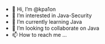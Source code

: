 - 👋 Hi, I’m @kpa1on
- 👀 I’m interested in Java-Security
- 🌱 I’m currently learning Java
- 💞️ I’m looking to collaborate on Java
- 📫 How to reach me ...

<!---
kpa1on/kpa1on is a ✨ special ✨ repository because its `README.md` (this file) appears on your GitHub profile.
You can click the Preview link to take a look at your changes.
--->
